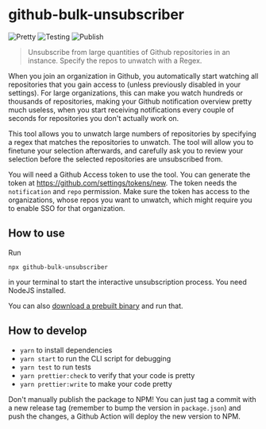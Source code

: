 # github-bulk-unsubscriber

![Pretty](https://github.com/lukasbach/github-bulk-unsubscriber/workflows/Pretty/badge.svg)
![Testing](https://github.com/lukasbach/github-bulk-unsubscriber/workflows/Testing/badge.svg)
![Publish](https://github.com/lukasbach/github-bulk-unsubscriber/workflows/Publish/badge.svg)

> Unsubscribe from large quantities of Github repositories in an instance. Specify the repos to unwatch with a Regex.

When you join an organization in Github, you automatically start watching all repositories that you gain
access to (unless previously disabled in your settings). For large organizations, this can make you watch
hundreds or thousands of repositories, making your Github notification overview pretty much useless, when
you start receiving notifications every couple of seconds for repositories you don't actually work on.

This tool allows you to unwatch large numbers of repositories by specifying a regex that matches the repositories
to unwatch. The tool will allow you to finetune your selection afterwards, and carefully ask you to review
your selection before the selected repositories are unsubscribed from.

You will need a Github Access token to use the tool. You can generate the token at https://github.com/settings/tokens/new.
The token needs the `notification` and `repo` permission. Make sure the token has access to the organizations, whose
repos you want to unwatch, which might require you to enable SSO for that organization.

## How to use

Run

    npx github-bulk-unsubscriber

in your terminal to start the interactive unsubscription process. You need NodeJS installed.

You can also [download a prebuilt binary](https://github.com/lukasbach/cli-ts-commander-starter/releases) and run that.

## How to develop

- `yarn` to install dependencies
- `yarn start` to run the CLI script for debugging
- `yarn test` to run tests
- `yarn prettier:check` to verify that your code is pretty
- `yarn prettier:write` to make your code pretty

Don't manually publish the package to NPM! You can just tag
a commit with a new release tag (remember to bump the version
in `package.json`) and push the changes, a Github Action
will deploy the new version to NPM.
